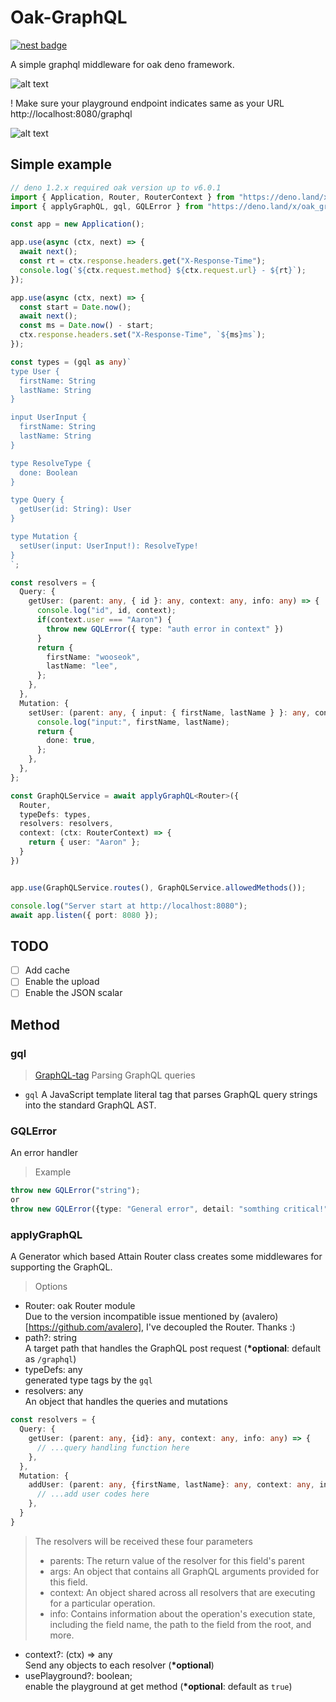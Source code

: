 # Oak-GraphQL
[![nest badge](https://nest.land/badge.svg)](https://nest.land/package/oak-graphql)

A simple graphql middleware for oak deno framework.

![alt text](https://github.com/aaronwlee/Oak-GraphQL/blob/master/playground.JPG?raw=true "Oak-GraphQL")

! Make sure your playground endpoint indicates same as your URL http://localhost:8080/graphql

![alt text](https://github.com/aaronwlee/Oak-GraphQL/blob/master/mustsame.JPG?raw=true "Oak-GraphQL")


## Simple example
```ts
// deno 1.2.x required oak version up to v6.0.1
import { Application, Router, RouterContext } from "https://deno.land/x/oak@v6.0.1/mod.ts";
import { applyGraphQL, gql, GQLError } from "https://deno.land/x/oak_graphql/mod.ts";

const app = new Application();

app.use(async (ctx, next) => {
  await next();
  const rt = ctx.response.headers.get("X-Response-Time");
  console.log(`${ctx.request.method} ${ctx.request.url} - ${rt}`);
});

app.use(async (ctx, next) => {
  const start = Date.now();
  await next();
  const ms = Date.now() - start;
  ctx.response.headers.set("X-Response-Time", `${ms}ms`);
});

const types = (gql as any)`
type User {
  firstName: String
  lastName: String
}

input UserInput {
  firstName: String
  lastName: String
}

type ResolveType {
  done: Boolean
}

type Query {
  getUser(id: String): User 
}

type Mutation {
  setUser(input: UserInput!): ResolveType!
}
`;

const resolvers = {
  Query: {
    getUser: (parent: any, { id }: any, context: any, info: any) => {
      console.log("id", id, context);
      if(context.user === "Aaron") {
        throw new GQLError({ type: "auth error in context" })
      }
      return {
        firstName: "wooseok",
        lastName: "lee",
      };
    },
  },
  Mutation: {
    setUser: (parent: any, { input: { firstName, lastName } }: any, context: any, info: any) => {
      console.log("input:", firstName, lastName);
      return {
        done: true,
      };
    },
  },
};

const GraphQLService = await applyGraphQL<Router>({
  Router,
  typeDefs: types,
  resolvers: resolvers,
  context: (ctx: RouterContext) => {
    return { user: "Aaron" };
  }
})


app.use(GraphQLService.routes(), GraphQLService.allowedMethods());

console.log("Server start at http://localhost:8080");
await app.listen({ port: 8080 });

```

## TODO
- [ ] Add cache
- [ ] Enable the upload
- [ ] Enable the JSON scalar

## Method
### gql 
> [GraphQL-tag](https://github.com/apollographql/graphql-tag)
Parsing GraphQL queries
- `gql` A JavaScript template literal tag that parses GraphQL query strings into the standard GraphQL AST.

### GQLError
An error handler
> Example
```ts
throw new GQLError("string");
or
throw new GQLError({type: "General error", detail: "somthing critical!"});
```

### applyGraphQL
A Generator which based Attain Router class creates some middlewares for supporting the GraphQL.
> Options
- Router: oak Router module <br />Due to the version incompatible issue mentioned by (avalero)[https://github.com/avalero], I've decoupled the Router. Thanks :)
- path?: string <br /> A target path that handles the GraphQL post request (__*optional__: default as `/graphql`)
- typeDefs: any <br /> generated type tags by the `gql`
- resolvers: any <br /> An object that handles the queries and mutations
```ts
const resolvers = {
  Query: {
    getUser: (parent: any, {id}: any, context: any, info: any) => {
      // ...query handling function here
    },
  },
  Mutation: {
    addUser: (parent: any, {firstName, lastName}: any, context: any, info: any) => {
      // ...add user codes here
    },
  }
}
```
> The resolvers will be received these four parameters
> - parents: The return value of the resolver for this field's parent
> - args: An object that contains all GraphQL arguments provided for this field.
> - context: An object shared across all resolvers that are executing for a particular operation.
> - info: Contains information about the operation's execution state, including the field name, the path to the field from the root, and more.
- context?: (ctx) => any <br /> Send any objects to each resolver (__*optional__)
- usePlayground?: boolean; <br /> enable the playground at get method (__*optional__: default as `true`)
